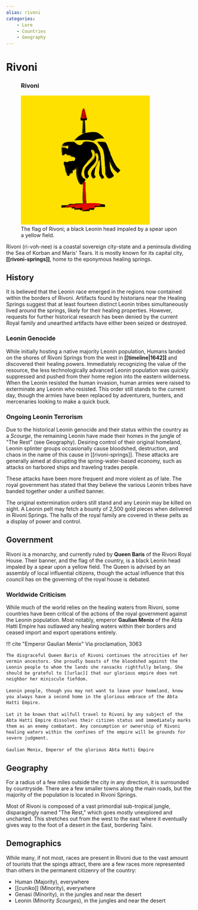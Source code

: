 ```yaml
---
alias: rivoni
categories:
    - Lore
    - Countries
    - Geography
---
```


# Rivoni

<figure class="infobox right">
  <h3>Rivoni</h3>
  <a href="/assets/images/rivoni-flag-full.png">
    <img src="/assets/images/rivoni-flag-tiny.png" />
  </a>
  <figcaption>
    The flag of Rivoni; a black Leonin head impaled by a spear upon a yellow field.
  </figcaption>
</figure>

Rivoni (ri-voh-nee) is a coastal sovereign city-state and a peninsula dividing  the Sea of Korban and Maris' Tears. It is mostly known for its capital city, **[[rivoni-springs]]**, home to the eponymous healing springs.

## History

It is believed that the Leonin race emerged in the regions now contained within the borders of Rivoni. Artifacts found by historians near the Healing Springs suggest that at least fourteen distinct Leonin tribes simultaneously lived around the springs, likely for their healing properties. However, requests for further historical research has been denied by the current Royal family and unearthed artifacts have either been seized or destroyed.

### Leonin Genocide

While initially hosting a native majority Leonin population, Humans landed on the shores of Rivoni Springs from the west in **[[timeline|1642]]** and discovered their healing powers. Immediately recognizing the value of the resource, the less technologically advanced Leonin population was quickly suppressed and pushed from their home region into the eastern wilderness. When the Leonin resisted the human invasion, human armies were raised to exterminate any Leonin who resisted. This order still stands to the current day, though the armies have been replaced by adventurers, hunters, and mercenaries looking to make a quick buck.

### Ongoing Leonin Terrorism

Due to the historical Leonin genocide and their status within the country as a *Scourge*, the remaining Leonin have made their homes in the jungle of "The Rest" (see Geography). Desiring control of their original homeland, Leonin splinter groups occasionally cause bloodshed, destruction, and chaos in the name of this cause in [[rivoni-springs]]. These attacks are generally aimed at disrupting the spring-water-based economy, such as attacks on harbored ships and traveling trades people.

These attacks have been more frequent and more violent as of late. The royal government has stated that they believe the various Leonin tribes have banded together under a unified banner.

The original extermination orders still stand and any Leonin may be killed on sight. A Leonin pelt may fetch a bounty of 2,500 gold pieces when delivered in Rivoni Springs. The halls of the royal family are covered in these pelts as a display of power and control.

## Government

Rivoni is a monarchy, and currently ruled by **Queen Baris** of the Rivoni Royal House. Their banner, and the flag of the country, is a black Leonin head impaled by a spear upon a yellow field. The Queen is advised by an assembly of local influential citizens, though the actual influence that this council has on the governing of the royal house is debated.

### Worldwide Criticism

While much of the world relies on the healing waters from Rivoni, some countries have been critical of the actions of the royal government against the Leonin population. Most notably, emperor **Gaulian Menix** of the Abta Hatti Empire has outlawed any healing waters within their borders and ceased import and export operations entirely.

!!! cite "Emperor Gaulian Menix"
    Via proclamation, 3063

    The disgraceful Queen Baris of Rivoni continues the atrocities of her vermin ancestors. She proudly boasts of the bloodshed against the Leonin people to whom the lands she ransacks rightfully belong. She should be grateful to [[urlac]] that our glorious empire does not neighbor her miniscule fiefdom.

    Leonin people, though you may not want to leave your homeland, know you always have a second home in the glorious embrace of the Abta Hatti Empire.

    Let it be known that wilfull travel to Rivoni by any subject of the Abta Hatti Empire dissolves their citizen status and immediately marks them as an enemy combatant. Any consumption or ownership of Rivoni healing waters within the confines of the empire will be grounds for severe judgment.

    Gaulian Menix, Emperor of the glorious Abta Hatti Empire

## Geography

For a radius of a few miles outside the city in any direction, it is surrounded by countryside. There are a few smaller towns along the main roads, but the majority of the population is located in Rivoni Springs.

Most of Rivoni is composed of a vast primordial sub-tropical jungle, disparagingly named "The Rest," which goes mostly unexplored and uncharted. This stretches out from the west to the east where it eventually gives way to the foot of a desert in the East, bordering Taïni.

## Demographics

While many, if not most, races are present in Rivoni due to the vast amount of tourists that the spings attract, there are a few races more represented than others in the permanent citizenry of the country:

- Human (Majority), everywhere
- [[cuniko]] (Minority), everywhere
- Genasi (Minority), in the jungles and near the desert
- Leonin (Minority *Scourges*), in the jungles and near the desert
